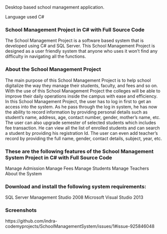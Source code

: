 Desktop based school management application.

Language used C#

<h3>School Management Project in C# with Full Source Code</h3>
The School Management Project is a software based system that is developed using C# and SQL Server. This School Management Project is designed as a user friendly system that anyone who uses it won’t find any difficulty in navigating all the functions.

<h3>About the School Management Project</h3>
The main purpose of this School Management Project is to help school digitalize the way they manage their students, faculty, and fees and so on. With the use of this School Management Project the colleges will be able to improve their daily operations inside the campus with ease and efficiency. In this School Management Project, the user has to log in first to get an access into the system. As he pass through the log in system, he has now the ability to record information by providing personal details such as student’s name, address, age, contact number, gender, mother’s name, etc. The user can also upgrade semester of selected students which includes fee transaction. He can view all the list of enrolled students and can search a student by providing his registration Id. The user can even add teacher’s record by providing the full name, gender, contact details, subject, year, etc.

<h3>These are the following features of the School Management System Project in C# with Full Source Code</h3>
Manage Admission
Manage Fees
Manage Students
Manage Teachers
About the System

<h3>Download and install the following system requirements:</h3>
SQL Server Management Studio 2008
 Microsoft Visual Studio 2013

<h3>Screenshots</h3>
https://github.com/indra-codemyprojects/SchoolManagementSystem/issues/1#issue-925846048
